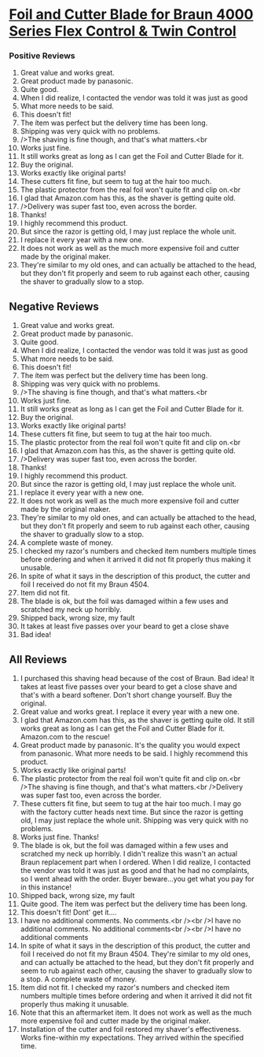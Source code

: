 # [Foil and Cutter Blade for Braun 4000 Series Flex Control &amp; Twin Control](https://products.checkmycream.com/products/Foil-and-Cutter-Blade-for-Braun-4000-Series-Flex-Control-and-Twin-Control.html)

### Positive Reviews

<ol>
      <li>Great value and works great.</li>
      <li>Great product made by panasonic.</li>
      <li>Quite good.</li>
      <li>When I did realize, I contacted the vendor was told it was just as good</li>
      <li>What more needs to be said.</li>
      <li>This doesn&#x27;t fit!</li>
      <li>The ítem was perfect but the delivery time has been long.</li>
      <li>Shipping was very quick with no problems.</li>
      <li>/&gt;The shaving is fine though, and that&#x27;s what matters.&lt;br</li>
      <li>Works just fine.</li>
      <li>It still works great as long as I can get the Foil and Cutter Blade for it.</li>
      <li>Buy the original.</li>
      <li>Works exactly like original parts!</li>
      <li>These cutters fit fine, but seem to tug at the hair too much.</li>
      <li>The plastic protector from the real foil won&#x27;t quite fit and clip on.&lt;br</li>
      <li>I glad that Amazon.com has this, as the shaver is getting quite old.</li>
      <li>/&gt;Delivery was super fast too, even across the border.</li>
      <li>Thanks!</li>
      <li>I highly recommend this product.</li>
      <li>But since the razor is getting old, I may just replace the whole unit.  </li>
      <li>I replace it every year with a new one.</li>
      <li>It does not work as well as the much more expensive foil and cutter made by the original maker.</li>
      <li>They&#x27;re similar to my old ones, and can actually be attached to the head, but they don&#x27;t fit properly and seem to rub against each other, causing the shaver to gradually slow to a stop.</li>
</ol>


<h2>Negative Reviews</h2>
<ol>
<li> Great value and works great.</li>
<li> Great product made by panasonic.</li>
<li> Quite good.</li>
<li> When I did realize, I contacted the vendor was told it was just as good</li>
<li> What more needs to be said.</li>
<li> This doesn&#x27;t fit!</li>
<li> The ítem was perfect but the delivery time has been long.</li>
<li> Shipping was very quick with no problems.</li>
<li> /&gt;The shaving is fine though, and that&#x27;s what matters.&lt;br</li>
<li> Works just fine.</li>
<li> It still works great as long as I can get the Foil and Cutter Blade for it.</li>
<li> Buy the original.</li>
<li> Works exactly like original parts!</li>
<li> These cutters fit fine, but seem to tug at the hair too much.</li>
<li> The plastic protector from the real foil won&#x27;t quite fit and clip on.&lt;br</li>
<li> I glad that Amazon.com has this, as the shaver is getting quite old.</li>
<li> /&gt;Delivery was super fast too, even across the border.</li>
<li> Thanks!</li>
<li> I highly recommend this product.</li>
<li> But since the razor is getting old, I may just replace the whole unit.  </li>
<li> I replace it every year with a new one.</li>
<li> It does not work as well as the much more expensive foil and cutter made by the original maker.</li>
<li> They&#x27;re similar to my old ones, and can actually be attached to the head, but they don&#x27;t fit properly and seem to rub against each other, causing the shaver to gradually slow to a stop.</li>
<li> A complete waste of money.</li>
<li> I checked my razor&#x27;s numbers and checked item numbers multiple times before ordering and when it arrived it did not fit properly thus making it unusable.</li>
<li> In spite of what it says in the description of this product, the cutter and foil I received do not fit my Braun 4504.</li>
<li> Item did not fit.</li>
<li> The blade is ok, but the foil was damaged within a few uses and scratched my neck up horribly.  </li>
<li> Shipped back, wrong size, my fault</li>
<li> It takes at least five passes over your beard to get a close shave</li>
<li> Bad idea!  </li>
</ol>

<h2>All Reviews</h2>

<ol>
    <li> I purchased this shaving head because of the cost of Braun.  Bad idea!  It takes at least five passes over your beard to get a close shave and that&#x27;s with a beard softener.  Don&#x27;t short change yourself.  Buy the original.</li>
    <li> Great value and works great. I replace it every year with a new one.</li>
    <li> I glad that Amazon.com has this, as the shaver is getting quite old. It still works great as long as I can get the Foil and Cutter Blade for it. Amazon.com to the rescue!</li>
    <li> Great product made by panasonic. It&#x27;s the quality you would expect from panasonic. What more needs to be said. I highly recommend this product.</li>
    <li> Works exactly like original parts!</li>
    <li> The plastic protector from the real foil won&#x27;t quite fit and clip on.&lt;br /&gt;The shaving is fine though, and that&#x27;s what matters.&lt;br /&gt;Delivery was super fast too, even across the border.</li>
    <li> These cutters fit fine, but seem to tug at the hair too much. I may go with the factory cutter heads next time. But since the razor is getting old, I may just replace the whole unit.  Shipping was very quick with no problems.</li>
    <li> Works just fine. Thanks!</li>
    <li> The blade is ok, but the foil was damaged within a few uses and scratched my neck up horribly.  I didn&#x27;t realize this wasn&#x27;t an actual Braun replacement part when I ordered.  When I did realize, I contacted the vendor was told it was just as good and that he had no complaints, so I went ahead with the order.  Buyer beware...you get what you pay for in this instance!</li>
    <li> Shipped back, wrong size, my fault</li>
    <li> Quite good. The ítem was perfect but the delivery time has been long.</li>
    <li> This doesn&#x27;t fit! Dont&#x27; get it....</li>
    <li> I have no additional comments. No comments.&lt;br /&gt;&lt;br /&gt;I have no additional comments. No additional comments&lt;br /&gt;&lt;br /&gt;I have no additional comments</li>
    <li> In spite of what it says in the description of this product, the cutter and foil I received do not fit my Braun 4504. They&#x27;re similar to my old ones, and can actually be attached to the head, but they don&#x27;t fit properly and seem to rub against each other, causing the shaver to gradually slow to a stop. A complete waste of money.</li>
    <li> Item did not fit. I checked my razor&#x27;s numbers and checked item numbers multiple times before ordering and when it arrived it did not fit properly thus making it unusable.</li>
    <li> Note that this an aftermarket item. It does not work as well as the much more expensive foil and cutter made by the original maker.</li>
    <li> Installation of the cutter and foil restored my shaver&#x27;s effectiveness. Works fine-within my expectations. They arrived within the specified time.</li>
</ol>





